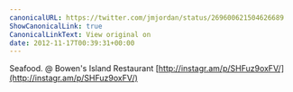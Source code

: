 ```yaml
---
canonicalURL: https://twitter.com/jmjordan/status/269600621504626689
ShowCanonicalLink: true
CanonicalLinkText: View original on
date: 2012-11-17T00:39:31+00:00
---
```

Seafood. @ Bowen's Island Restaurant [http://instagr.am/p/SHFuz9oxFV/](http://instagr.am/p/SHFuz9oxFV/)